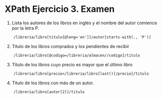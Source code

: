 # XPath Ejercicio 3. Examen
1.  Lista los autores de los libros en inglés y el nombre del autor comience por la letra P.
```
    /libreria/libro[titulo[@leng='en']]/autor[starts-with(., 'P')]
```
2.  Titulo de los libros comprados y los pendientes de recibir 
```
    /libreria/libro[@codigo=/libreria/almacen//codigo]/titulo
```
3.  Título de los libros cuyo precio es mayor que el último libro 
```
    /libreria/libro[precio>/libreria/libro[last()]/precio]/titulo
```
4.  Título de los libros con más de un autor. 
```
    /libreria/libro[autor[2]]/titulo
```
